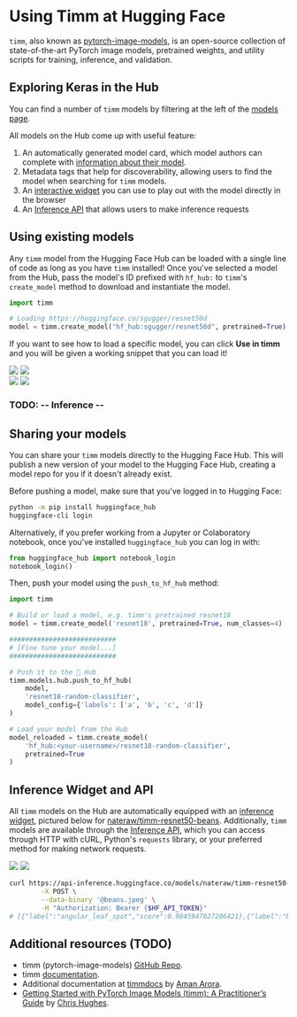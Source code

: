 # Using Timm at Hugging Face

`timm`, also known as [pytorch-image-models](https://github.com/rwightman/pytorch-image-models), is an open-source collection of state-of-the-art PyTorch image models, pretrained weights, and utility scripts for training, inference, and validation.

## Exploring Keras in the Hub

You can find a number of `timm` models by filtering at the left of the [models page](https://huggingface.co/models?library=timm&sort=downloads).

All models on the Hub come up with useful feature:
1. An automatically generated model card, which model authors can complete with [information about their model](./models-cards).
2. Metadata tags that help for discoverability, allowing users to find the model when searching for `timm` models.
3. An [interactive widget](./models-widgets) you can use to play out with the model directly in the browser
4. An [Inference API](./models-inference) that allows users to make inference requests

## Using existing models

Any `timm` model from the Hugging Face Hub can be loaded with a single line of code as long as you have `timm` installed! Once you've selected a model from the Hub, pass the model's ID prefixed with `hf_hub:` to `timm`'s `create_model` method to download and instantiate the model. 

```py
import timm

# Loading https://huggingface.co/sgugger/resnet50d
model = timm.create_model("hf_hub:sgugger/resnet50d", pretrained=True)
```

If you want to see how to load a specific model, you can click **Use in timm** and you will be given a working snippet that you can load it! 

<div class="flex justify-center">
<img class="block dark:hidden" src="https://huggingface.co/datasets/huggingface/documentation-images/resolve/main/hub/libraries-timm_snippet1.png"/>
<img class="hidden dark:block" src="https://huggingface.co/datasets/huggingface/documentation-images/resolve/main/hub/libraries-timm_snippet1-dark.png"/>
</div>
<div class="flex justify-center">
<img class="block dark:hidden" src="https://huggingface.co/datasets/huggingface/documentation-images/resolve/main/hub/libraries-timm_snippet2.png"/>
<img class="hidden dark:block" src="https://huggingface.co/datasets/huggingface/documentation-images/resolve/main/hub/libraries-timm_snippet2-dark.png"/>
</div>

### TODO: -- Inference --


## Sharing your models

You can share your `timm` models directly to the Hugging Face Hub. This will publish a new version of your model to the Hugging Face Hub, creating a model repo for you if it doesn't already exist.

Before pushing a model, make sure that you've logged in to Hugging Face:

```sh
python -m pip install huggingface_hub
huggingface-cli login
```

Alternatively, if you prefer working from a Jupyter or Colaboratory notebook, once you've installed `huggingface_hub` you can log in with:

```py
from huggingface_hub import notebook_login
notebook_login()
```

Then, push your model using the `push_to_hf_hub` method:

```py
import timm

# Build or load a model, e.g. timm's pretrained resnet18
model = timm.create_model('resnet18', pretrained=True, num_classes=4)

###########################
# [Fine tune your model...]
###########################

# Push it to the 🤗 Hub
timm.models.hub.push_to_hf_hub(
    model,
    'resnet18-random-classifier',
    model_config={'labels': ['a', 'b', 'c', 'd']}
)

# Load your model from the Hub
model_reloaded = timm.create_model(
    'hf_hub:<your-username>/resnet18-random-classifier',
    pretrained=True
)
```

## Inference Widget and API

All `timm` models on the Hub are automatically equipped with an [inference widget](./models-widgets), pictured below for [nateraw/timm-resnet50-beans](https://huggingface.co/nateraw/timm-resnet50-beans). Additionally, `timm` models are available through the [Inference API](./models-inference), which you can access through HTTP with cURL, Python's `requests` library, or your preferred method for making network requests. 

<div class="flex justify-center">
<img class="block dark:hidden" src="https://huggingface.co/datasets/huggingface/documentation-images/resolve/main/hub/libraries-timm_widget.png"/>
<img class="hidden dark:block" src="https://huggingface.co/datasets/huggingface/documentation-images/resolve/main/hub/libraries-timm_widget-dark.png"/>
</div>

```sh
curl https://api-inference.huggingface.co/models/nateraw/timm-resnet50-beans \
        -X POST \
        --data-binary '@beans.jpeg' \
        -H "Authorization: Bearer {$HF_API_TOKEN}"
# [{"label":"angular_leaf_spot","score":0.9845947027206421},{"label":"bean_rust","score":0.01368315052241087},{"label":"healthy","score":0.001722085871733725}]
```

## Additional resources (TODO)

* timm (pytorch-image-models) [GitHub Repo](https://github.com/rwightman/pytorch-image-models).
* timm [documentation](https://rwightman.github.io/pytorch-image-models/).
* Additional documentation at [timmdocs](https://timm.fast.ai) by [Aman Arora](https://github.com/amaarora).
* [Getting Started with PyTorch Image Models (timm): A Practitioner’s Guide](https://towardsdatascience.com/getting-started-with-pytorch-image-models-timm-a-practitioners-guide-4e77b4bf9055) by [Chris Hughes](https://github.com/Chris-hughes10).
